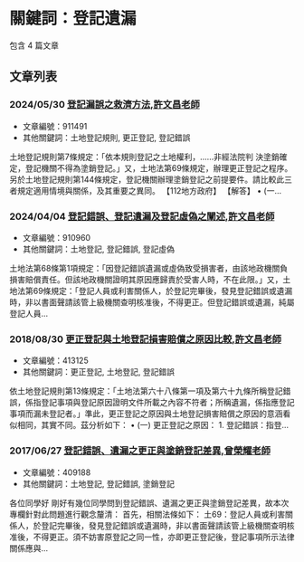 # 關鍵詞：登記遺漏

包含 4 篇文章

## 文章列表

### 2024/05/30 [登記漏誤之救濟方法,許文昌老師](../../articles/911491_%E7%99%BB%E8%A8%98%E6%BC%8F%E8%AA%A4%E4%B9%8B%E6%95%91%E6%BF%9F%E6%96%B9%E6%B3%95%2C%E8%A8%B1%E6%96%87%E6%98%8C%E8%80%81%E5%B8%AB.md)
- 文章編號：911491
- 其他關鍵詞：土地登記規則, 更正登記, 登記錯誤

土地登記規則第7條規定：「依本規則登記之土地權利，……非經法院判 決塗銷確定，登記機關不得為塗銷登記。」又，土地法第69條規定，辦理更正登記之程序。另於土地登記規則第144條規定，登記機關辦理塗銷登記之前提要件。請比較此三者規定適用情境與關係，及其重要之異同。 【112地方政府】 【解答】 • (一...

### 2024/04/04 [登記錯誤、登記遺漏及登記虛偽之闡述,許文昌老師](../../articles/910960_%E7%99%BB%E8%A8%98%E9%8C%AF%E8%AA%A4%E3%80%81%E7%99%BB%E8%A8%98%E9%81%BA%E6%BC%8F%E5%8F%8A%E7%99%BB%E8%A8%98%E8%99%9B%E5%81%BD%E4%B9%8B%E9%97%A1%E8%BF%B0%2C%E8%A8%B1%E6%96%87%E6%98%8C%E8%80%81%E5%B8%AB.md)
- 文章編號：910960
- 其他關鍵詞：土地登記, 登記錯誤, 登記虛偽

土地法第68條第1項規定：「因登記錯誤遺漏或虛偽致受損害者，由該地政機關負損害賠償責任。但該地政機關證明其原因應歸責於受害人時，不在此限。」又，土地法第69條規定：「登記人員或利害關係人，於登記完畢後，發見登記錯誤或遺漏時，非以書面聲請該管上級機關查明核准後，不得更正。但登記錯誤或遺漏，純屬登記人員...

### 2018/08/30 [更正登記與土地登記損害賠償之原因比較,許文昌老師](../../articles/413125_%E6%9B%B4%E6%AD%A3%E7%99%BB%E8%A8%98%E8%88%87%E5%9C%9F%E5%9C%B0%E7%99%BB%E8%A8%98%E6%90%8D%E5%AE%B3%E8%B3%A0%E5%84%9F%E4%B9%8B%E5%8E%9F%E5%9B%A0%E6%AF%94%E8%BC%83%2C%E8%A8%B1%E6%96%87%E6%98%8C%E8%80%81%E5%B8%AB.md)
- 文章編號：413125
- 其他關鍵詞：更正登記, 土地登記, 登記錯誤

依土地登記規則第13條規定：「土地法第六十八條第一項及第六十九條所稱登記錯誤，係指登記事項與登記原因證明文件所載之內容不符者；所稱遺漏，係指應登記事項而漏未登記者。」準此，更正登記之原因與土地登記損害賠償之原因的意涵看似相同，其實不同。茲分析如下： • (一) 更正登記之原因： 1. 登記錯誤：指登...

### 2017/06/27 [登記錯誤、遺漏之更正與塗銷登記差異,曾榮耀老師](../../articles/409188_%E7%99%BB%E8%A8%98%E9%8C%AF%E8%AA%A4%E3%80%81%E9%81%BA%E6%BC%8F%E4%B9%8B%E6%9B%B4%E6%AD%A3%E8%88%87%E5%A1%97%E9%8A%B7%E7%99%BB%E8%A8%98%E5%B7%AE%E7%95%B0%2C%E6%9B%BE%E6%A6%AE%E8%80%80%E8%80%81%E5%B8%AB.md)
- 文章編號：409188
- 其他關鍵詞：土地登記, 登記錯誤, 塗銷登記

各位同學好 剛好有幾位同學問到登記錯誤、遺漏之更正與塗銷登記差異，故本次專欄針對此問題進行觀念釐清： 首先，相關法條如下： 土69：登記人員或利害關係人，於登記完畢後，發見登記錯誤或遺漏時，非以書面聲請該管上級機關查明核准後，不得更正。須不妨害原登記之同一性，亦即更正登記後，登記事項所示法律關係應與...
